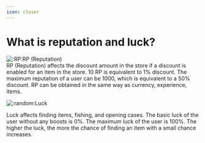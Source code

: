 ```yaml
---
icon: clover
---
```


# What is reputation and luck?

![:RP:](https://cdn.discordapp.com/emojis/1006200288933335081.webp?size=44\&quality=lossless)RP (Reputation)\
RP (Reputation) affects the discount amount in the store if a discount is enabled for an item in the store. 10 RP is equivalent to 1% discount. The maximum reputation of a user can be 1000, which is equivalent to a 50% discount. RP can be obtained in the same way as currency, experience, items.

![:random:](https://cdn.discordapp.com/emojis/1005865190618828910.webp?size=44\&quality=lossless)Luck

Luck affects finding items, fishing, and opening cases. The basic luck of the user without any boosts is 0%. The maximum luck of the user is 100%. The higher the luck, the more the chance of finding an item with a small chance increases.

